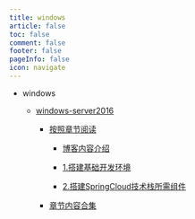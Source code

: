 ```yaml
---
title: windows
article: false
toc: false
comment: false
footer: false
pageInfo: false
icon: navigate
---
```


- windows

    - <a class="breadcrumb-link" target="_blank" href="windows-server2016">windows-server2016</a>


        - <a class="breadcrumb-link" target="_blank" href="windows-server2016/shardings">按照章节阅读</a>

            - <a class="breadcrumb-link" target="_blank" href="windows-server2016/shardings/windows-server2016-chapter-0.博客内容介绍.html">博客内容介绍</a>

            - <a class="breadcrumb-link" target="_blank" href="windows-server2016/shardings/windows-server2016-chapter-1.搭建基础开发环境.html">1.搭建基础开发环境</a>

            - <a class="breadcrumb-link" target="_blank" href="windows-server2016/shardings/windows-server2016-chapter-2.搭建SpringCloud技术栈所需组件.html">2.搭建SpringCloud技术栈所需组件</a>

        - <a class="breadcrumb-link" target="_blank" href="windows-server2016/windows-server2016.html#intro">章节内容合集</a>
